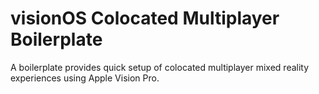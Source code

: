 # visionOS Colocated Multiplayer Boilerplate

A boilerplate provides quick setup of colocated multiplayer mixed reality experiences using Apple Vision Pro.
